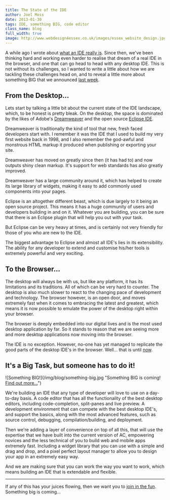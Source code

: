 ```yaml
---
title: The State of the IDE
author: Joel Moss
date: 2013-01-30
tags: IDE, something BIG, code editor
class_name: blog
full_width: true
image: http://www.webdesign4essex.co.uk/images/essex_website_design.jpg
---
```


A while ago I wrote about [what an IDE really is](/blog/2012/10/worlds-first-full-featured-ide/). Since then, we've been thinking hard and working even harder to realise that dream of a real IDE in the browser, and one that can go head to head with any desktop IDE. This is not without its challenges, so I wanted to write a little about how we are tackling these challenges head on, and to reveal a little more about something BIG that we announced [last week](/blog/2013/01/something-big-is-coming/).

## From the Desktop...

Lets start by talking a little bit about the current state of the IDE landscape, which, to be honest is pretty bleak. On the desktop, the space is dominated by the likes of Adobe's [Dreamweaver](http://www.adobe.com/dreamweaver) and the open source [Eclipse IDE](http://www.eclipse.org/).

Dreamweaver is traditionally the kind of tool that new, fresh faced developers start with. I remember it was the IDE that I used to build my very first website back in 1998, and I also remember the god-awful and monstrous HTML markup it produced when publishing or exporting your site.

Dreamweaver has moved on greatly since then (it has had to) and now outputs shiny clean markup. It's support for web standards has also greatly improved.

Dreamweaver has a large community around it, which has helped to create its large library of widgets, making it easy to add commonly used components into your pages.

Eclipse is an altogether different beast, which is due largely to it being an open source project. This means it has a huge community of users and developers building in and on it. Whatever you are building, you can be sure that there is an Eclipse plugin that will help you out with your task.

But Eclipse can be very heavy at times, and is certainly not very friendly for those of you who are new to the IDE.

The biggest advantage to Eclipse and almost all IDE's lies in its extensibility. The ability for any developer to extend and customise his/her tools is extremely powerful and very exciting.

## To the Browser...

The desktop will always be with us, but like any platform, it has its limitations and its traditions. All of which can be very hard to counter. The desktop is also much slower to react to the changing pace of development and technology. The browser however, is an open door, and moves extremely fast when it comes to embracing the latest and greatest, which means it is now possible to emulate the power of the desktop right within your browser.

The browser is deeply embedded into our digital lives and is the most used desktop application by far. So it stands to reason that we are seeing more and more desktop applications now moving into the browser.

The IDE is no exception. However, no-one has yet managed to replicate the good parts of the desktop IDE's in the browser. Well... that is until [now](http://crafted.applicationcraft.com/).

## It's a Big Task, but someone has to do it!

![Something BIG!](/img/blog/something-big.jpg "Something BIG is coming! <a href="http://crafted.applicationcraft.com/">Find out more...</a>")

We're building an IDE that any type of developer will love to use on a day-to-day basis. A code editor that has all the functionality of the best desktop editors, including code-completion, split-panes and live preview. A development environment that can compete with the best desktop IDE's, and support the basics, along with the most advanced features, such as source control, debugging, compilation/building, and deployment.

Then we're adding a layer of convenience on top of all this, that will use the expertise that we have built into the current version of AC, empowering novices and the less technical of you to build web and mobile apps extremely fast. Including a widget library that you can use with a simple and drag and drop, and a pixel perfect layout manager to allow you to design your app in an extremely easy way.

And we are making sure that you can work the way you want to work, which means building an IDE that is extendable and flexible.

---

If any of this has your juices flowing, then we want you to [join in the fun](http://crafted.applicationcraft.com/). Something big is coming...
